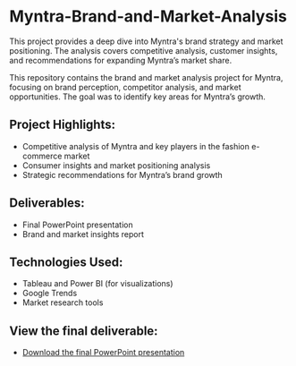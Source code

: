 # Myntra-Brand-and-Market-Analysis
This project provides a deep dive into Myntra's brand strategy and market positioning. The analysis covers competitive analysis, customer insights, and recommendations for expanding Myntra’s market share.

This repository contains the brand and market analysis project for Myntra, focusing on brand perception, competitor analysis, and market opportunities. The goal was to identify key areas for Myntra’s growth.

## Project Highlights:
- Competitive analysis of Myntra and key players in the fashion e-commerce market
- Consumer insights and market positioning analysis
- Strategic recommendations for Myntra’s brand growth

## Deliverables:
- Final PowerPoint presentation
- Brand and market insights report

## Technologies Used:
- Tableau and Power BI (for visualizations)
- Google Trends
- Market research tools

## View the final deliverable:
- [Download the final PowerPoint presentation]()
